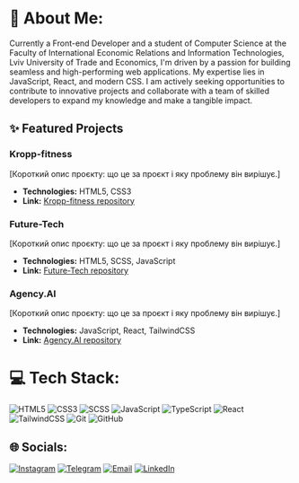 # 💫 About Me:
Currently a Front-end Developer and a student of Computer Science at the Faculty of International Economic Relations and Information Technologies, Lviv University of Trade and Economics, I'm driven by a passion for building seamless and high-performing web applications. My expertise lies in JavaScript, React, and modern CSS. I am actively seeking opportunities to contribute to innovative projects and collaborate with a team of skilled developers to expand my knowledge and make a tangible impact.


## ✨ Featured Projects

### Kropp-fitness
[Короткий опис проєкту: що це за проєкт і яку проблему він вирішує.]

* **Technologies:** HTML5, CSS3
* **Link:** [Kropp-fitness repository](https://github.com/syf3rr/kropp-fitness)

### Future-Tech
[Короткий опис проєкту: що це за проєкт і яку проблему він вирішує.]

* **Technologies:** HTML5, SCSS, JavaScript
* **Link:** [Future-Tech repository](https://github.com/syf3rr/future-tech)

### Agency.AI
[Короткий опис проєкту: що це за проєкт і яку проблему він вирішує.]

* **Technologies:** JavaScript, React, TailwindCSS
* **Link:** [Agency.AI repository](https://github.com/syf3rr/agency-ai)


# 💻 Tech Stack:
![HTML5](https://img.shields.io/badge/html5-%23E34F26.svg?style=for-the-badge&logo=html5&logoColor=white) ![CSS3](https://img.shields.io/badge/CSS3-1572B6?style=for-the-badge&logo=css3&logoColor=white) ![SCSS](https://img.shields.io/badge/SCSS-CC6699?style=for-the-badge&logo=sass&logoColor=white) ![JavaScript](https://img.shields.io/badge/javascript-%23323330.svg?style=for-the-badge&logo=javascript&logoColor=%23F7DF1E) ![TypeScript](https://img.shields.io/badge/typescript-%23007ACC.svg?style=for-the-badge&logo=typescript&logoColor=white) ![React](https://img.shields.io/badge/React-61DAFB?style=for-the-badge&logo=react&logoColor=black) ![TailwindCSS](https://img.shields.io/badge/TailwindCSS-06B6D4?style=for-the-badge&logo=tailwindcss&logoColor=white) ![Git](https://img.shields.io/badge/git-%23F05033.svg?style=for-the-badge&logo=git&logoColor=white)
 ![GitHub](https://img.shields.io/badge/github-%23121011.svg?style=for-the-badge&logo=github&logoColor=white) 


## 🌐 Socials:
 [![Instagram](https://img.shields.io/badge/Instagram-E4405F?style=for-the-badge&logo=instagram&logoColor=white)](https://instagram.com/____.marko.____) [![Telegram](https://img.shields.io/badge/Telegram-2CA5E0?style=for-the-badge&logo=telegram&logoColor=white)](https://t.me/markoghoul) [![Email](https://img.shields.io/badge/Email-D14836?style=for-the-badge&logo=gmail&logoColor=white)](mailto:markogull228@gmail.com) [![LinkedIn](https://img.shields.io/badge/LinkedIn-0077B5?style=for-the-badge&logo=linkedin&logoColor=white)](https://www.linkedin.com/in/marko-hul) 

<!-- Proudly created with GPRM ( https://gprm.itsvg.in ) -->
